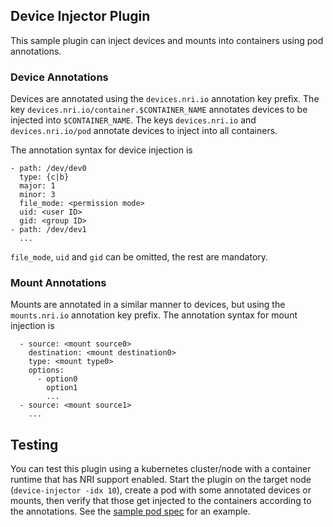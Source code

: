 ## Device Injector Plugin

This sample plugin can inject devices and mounts into containers using
pod annotations.

### Device Annotations

Devices are annotated using the `devices.nri.io` annotation key prefix.
The key `devices.nri.io/container.$CONTAINER_NAME` annotates devices to
be injected into `$CONTAINER_NAME`. The keys `devices.nri.io` and
`devices.nri.io/pod` annotate devices to inject into all containers.

The annotation syntax for device injection is

```
- path: /dev/dev0
  type: {c|b}
  major: 1
  minor: 3
  file_mode: <permission mode>
  uid: <user ID>
  gid: <group ID>
- path: /dev/dev1
  ...
```

`file_mode`, `uid` and `gid` can be omitted, the rest are mandatory.

### Mount Annotations

Mounts are annotated in a similar manner to devices, but using the
`mounts.nri.io` annotation key prefix. The annotation syntax for mount
injection is

```
  - source: <mount source0>
    destination: <mount destination0>
    type: <mount type0>
    options:
      - option0
        option1
        ...
  - source: <mount source1>
    ...
```

## Testing

You can test this plugin using a kubernetes cluster/node with a container
runtime that has NRI support enabled. Start the plugin on the target node
(`device-injector -idx 10`), create a pod with some annotated devices or
mounts, then verify that those get injected to the containers according
to the annotations. See the [sample pod spec](sample-device-inject.yaml)
for an example.